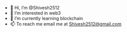 - 👋 Hi, I’m @Shivesh2512
- 👀 I’m interested in web3
- 🌱 I’m currently learning blockchain
- 📫  To reach me email me at Shivesh2512@gmail.com

<!---
Shivesh2512/Shivesh2512 is a ✨ special ✨ repository because its `README.md` (this file) appears on your GitHub profile.
You can click the Preview link to take a look at your changes.
--->
